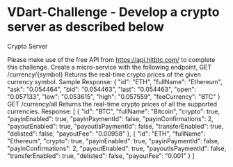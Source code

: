 # VDart-Challenge - Develop a crypto server as described below

Crypto Server

Please make use of the free API from https://api.hitbtc.com/ to complete this challenge. Create a micro-service with the following endpoint,
GET /currency/{symbol}
Returns the real-time crypto prices of the given currency symbol.
Sample Response:
  {
    "id": "ETH",
    "fullName": "Ethereum",
    "ask": "0.054464",
    "bid": "0.054463",
    "last": "0.054463",
    "open": "0.057133",
    "low": "0.053615",
    "high": "0.057559",
    "feeCurrency": "BTC"
}
GET /currency/all
Returns the real-time crypto prices of all the supported currencies.
Response: [
   {
      "id": "BTC",
      "fullName": "Bitcoin",
      "crypto": true,
      "payinEnabled": true,
      "payinPaymentId": false,
      "payinConfirmations": 2,
      "payoutEnabled": true,
      "payoutIsPaymentId": false,
      "transferEnabled": true,
      "delisted": false,
      "payoutFee": "0.00958"
   },
   {
      "id": "ETH",
      "fullName": "Ethereum",
      "crypto": true,
      "payinEnabled": true,
      "payinPaymentId": false,
      "payinConfirmations": 2,
      "payoutEnabled": true,
      "payoutIsPaymentId": false,
      "transferEnabled": true,
      "delisted": false,
      "payoutFee": "0.001"
   }
]
